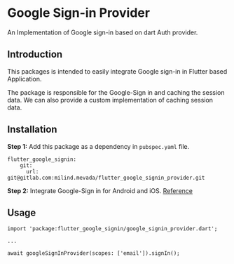 # Google Sign-in Provider

An Implementation of Google sign-in based on dart Auth provider.

## Introduction
This packages is intended to easily integrate Google sign-in in Flutter based Application.

The package is responsible for the Google-Sign in and caching the session data. We can also provide a custom implementation of caching session data.


## Installation
**Step 1:** Add this package as a dependency in `pubspec.yaml` file.

```
flutter_google_signin:
    git:
      url: git@gitlab.com:milind.mevada/flutter_google_signin_provider.git
``` 

**Step 2:** Integrate Google-Sign in for Android and iOS. [Reference](https://pub.dev/packages/google_sign_in)

## Usage
```
import 'package:flutter_google_signin/google_signin_provider.dart';

...

await googleSignInProvider(scopes: ['email']).signIn();
```
